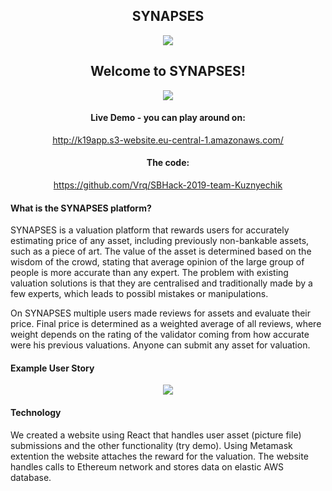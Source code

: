 <div align="center">
 <h2>SYNAPSES</h2>
</div>
<p align="center">
  <img src="https://sbhack19-prod.s3.eu-central-1.amazonaws.com/public-resources/lobo.png">
</p>
<div align="center">
<h2>Welcome to SYNAPSES!</h2>
</div>
<p align="center">
  <img src="https://sbhack19-prod.s3.eu-central-1.amazonaws.com/public-resources/team-logo.gif">
</p>
<div align="center">
  <h4>Live Demo - you can play around on: </h4>
  <a href="http://k19app.s3-website.eu-central-1.amazonaws.com/" target="_blank">http://k19app.s3-website.eu-central-1.amazonaws.com/</a>
</div>
<div align="center">
  <h4>The code:</h4>
  <a href="https://github.com/Vrq/SBHack-2019-team-Kuznyechik" target="_blank">https://github.com/Vrq/SBHack-2019-team-Kuznyechik</a>
</div>

#### What is the SYNAPSES platform?

SYNAPSES is a valuation platform that rewards users for accurately estimating price of any asset, including previously non-bankable assets, such as a piece of art.
The value of the asset is determined based on the wisdom of the crowd, stating that average opinion of the large group of people is more accurate than any expert.
The problem with existing valuation solutions is that they are centralised and traditionally made by a few experts, which leads to possibl mistakes or manipulations.

On SYNAPSES multiple users made reviews for assets and evaluate their price. Final price is determined as a weighted average of all reviews, where weight depends on the rating of the validator coming from how accurate were his previous valuations.
Anyone can submit any asset for valuation.

#### Example User Story

<p align="center">
  <img src="https://sbhack19-prod.s3.eu-central-1.amazonaws.com/public-resources/sbhdiagram.png">
</p>

#### Technology

We created a website using React that handles user asset (picture file) submissions and the other functionality (try demo). Using Metamask extention the website attaches the reward for the valuation. 
The website handles calls to Ethereum network and stores data on elastic AWS database.
